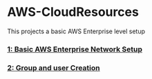 # AWS-CloudResources
This projects a basic AWS Enterprise level setup


### [1: Basic AWS Enterprise Network Setup](Inception/readme.MD)

### [2: Group and user Creation](UsersGroups/readme.MD)
